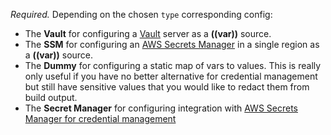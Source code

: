 *Required.* Depending on the chosen `type` corresponding config:
- The **Vault** for configuring a [Vault](https://www.vaultproject.io/) server as a **((var))** source.
- The **SSM** for configuring an [AWS Secrets Manager](https://docs.aws.amazon.com/secretsmanager/) in a single region as a **((var))** source.
- The **Dummy** for configuring a static map of vars to values. This is really only useful if you have no better alternative for credential management but still have sensitive values that you would like to redact them from build output.
- The **Secret Manager** for configuring integration with [AWS Secrets Manager for credential management](https://concourse-ci.org/aws-asm-credential-manager.html)